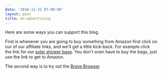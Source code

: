```yaml
---
date: '2018-12-31 07:00:00'
layout: post
title: Un-advertising
---
```


Here are some ways you can support this blog.

First is whenever you are going to buy something from Amazon first click on our of our affiliate links, and we'll get a little kick-back.   For example click the link for our [solar shower  bags](https://amzn.to/2uMP6nF). You don't even have to buy the bags, just use the link to get to Amazon.

The second way is to try out the [Brave Browser]()